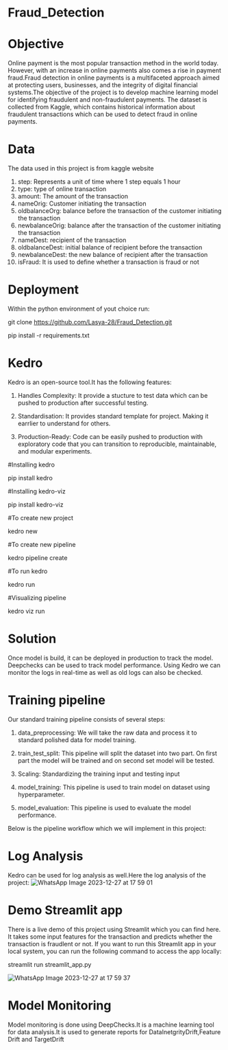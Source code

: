 # Fraud_Detection
# Objective
Online payment is the most popular transaction method in the world today. However, with an increase in online payments also comes a rise in payment fraud.Fraud detection in online payments is a multifaceted approach aimed at protecting users, businesses, and the integrity of digital financial systems.The objective of the project is to develop machine learning model for identifying fraudulent and non-fraudulent payments. The dataset is collected from Kaggle, which contains historical information about fraudulent transactions which can be used to detect fraud in online payments.

# Data
The data used in this project is from kaggle website
1. step: Represents a unit of time where 1 step equals 1 hour
2. type: type of online transaction
3. amount: The amount of the transaction
4. nameOrig: Customer initiating the transaction
5. oldbalanceOrg: balance before the transaction of the customer initiating the transaction
6. newbalanceOrig: balance after the transaction of the customer initiating the transaction
7. nameDest: recipient of the transaction
8. oldbalanceDest: initial balance of recipient before the transaction
9. newbalanceDest: the new balance of recipient after the transaction
10. isFraud: It is used to define whether a transaction is fraud or not

# Deployment
Within the python environment of yout choice run:

git clone https://github.com/Lasya-28/Fraud_Detection.git

pip install -r requirements.txt

# Kedro
Kedro is an open-source tool.It has the following features:

1. Handles Complexity: It provide a stucture to test data which can be pushed to production after successful testing.
 
2. Standardisation: It provides standard template for project. Making it earrlier to understand for others.
   
3. Production-Ready: Code can be easily pushed to production with exploratory code that you can transition to reproducible, maintainable, and modular experiments.

#Installing kedro

pip install kedro

#Installing kedro-viz

pip install kedro-viz

#To create new project

kedro new

#To create new pipeline

kedro pipeline create <pipeline-name>

#To run kedro

kedro run

#Visualizing pipeline

kedro viz run

# Solution
Once model is build, it can be deployed in production to track the model. Deepchecks can be used to track model performance. Using Kedro we can monitor the logs in real-time as well as old logs can also be checked.

# Training pipeline
Our standard training pipeline consists of several steps:

1. data_preprocessing: We will take the raw data and process it to standard polished data for model training.

2. train_test_split: This pipeline will split the dataset into two part. On first part the model will be trained and on second set model will be tested.

3. Scaling: Standardizing the training input and testing input
  
4. model_training: This pipeline is used to train model on dataset using hyperparameter.

5. model_evaluation: This pipeline is used to evaluate the model performance.

Below is the pipeline workflow which we will implement in this project:


# Log Analysis
Kedro can be used for log analysis as well.Here the log analysis of the project:
![WhatsApp Image 2023-12-27 at 17 59 01](https://github.com/Srilasya22/Fraud-Detection/assets/113256681/8cef011b-1f8e-46ec-a878-dedf95b5634a)


# Demo Streamlit app

There is a live demo of this project using Streamlit which you can find here. It takes some input features for the transaction and predicts whether the transaction is fraudlent or not. If you want to run this Streamlit app in your local system, you can run the following command to access the app locally:

streamlit run streamlit_app.py

![WhatsApp Image 2023-12-27 at 17 59 37](https://github.com/Srilasya22/Fraud-Detection/assets/113256681/e47e0ebb-4df8-43ad-815a-1594ba2e9561)

# Model Monitoring

Model monitoring is done using DeepChecks.It is a machine learning tool for data analysis.It is used to generate reports for DataInetgrityDrift,Feature Drift and TargetDrift
